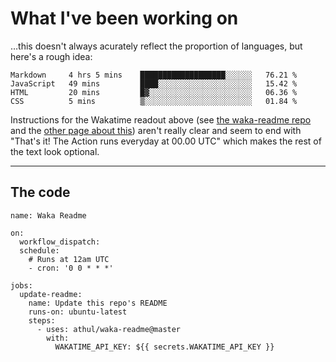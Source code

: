 # What I've been working on

…this doesn't always acurately reflect the proportion of languages, but here's a rough idea:

<!--START_SECTION:waka-->
```text
Markdown     4 hrs 5 mins    ███████████████████░░░░░░   76.21 % 
JavaScript   49 mins         ████░░░░░░░░░░░░░░░░░░░░░   15.42 % 
HTML         20 mins         █▓░░░░░░░░░░░░░░░░░░░░░░░   06.36 % 
CSS          5 mins          ▒░░░░░░░░░░░░░░░░░░░░░░░░   01.84 % 
```
<!--END_SECTION:waka-->

Instructions for the Wakatime readout above (see [the waka-readme repo](https://github.com/athul/waka-readme) and the [other page about this](https://github.com/marketplace/actions/waka-readme)) aren't really clear and seem to end with "That's it! The Action runs everyday at 00.00 UTC" which makes the rest of the text look optional.

---

## The code

```
name: Waka Readme

on:
  workflow_dispatch:
  schedule:
    # Runs at 12am UTC
    - cron: '0 0 * * *'

jobs:
  update-readme:
    name: Update this repo's README
    runs-on: ubuntu-latest
    steps:
      - uses: athul/waka-readme@master
        with:
          WAKATIME_API_KEY: ${{ secrets.WAKATIME_API_KEY }}
```
